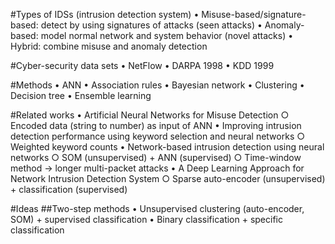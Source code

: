 #Types of IDSs (intrusion detection system)
	• Misuse-based/signature-based: detect by using signatures of attacks (seen attacks)
	• Anomaly-based: model normal network and system behavior (novel attacks)
	• Hybrid: combine misuse and anomaly detection

#Cyber-security data sets
	• NetFlow
	• DARPA 1998
	• KDD 1999

#Methods
	• ANN
	• Association rules
	• Bayesian network
	• Clustering
	• Decision tree
	• Ensemble learning

#Related works
	• Artificial Neural Networks for Misuse Detection
		○ Encoded data (string to number) as input of ANN
	• Improving intrusion detection performance using keyword selection and neural networks
		○ Weighted keyword counts
	• Network-based intrusion detection using neural networks
		○ SOM (unsupervised) + ANN (supervised)
		○ Time-window method -> longer multi-packet attacks
	• A Deep Learning Approach for Network Intrusion Detection System
		○ Sparse auto-encoder (unsupervised) + classification (supervised)

#Ideas
##Two-step methods
	• Unsupervised clustering (auto-encoder, SOM) + supervised classification
	• Binary classification + specific classification
